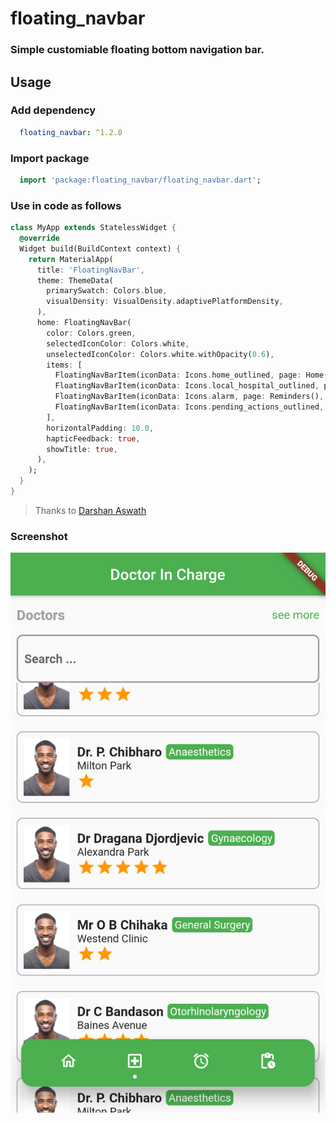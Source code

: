 # floating_navbar

### Simple customiable floating bottom navigation bar.


## Usage
### Add dependency
```yaml
  floating_navbar: ^1.2.0
```

### Import package
```dart
  import 'package:floating_navbar/floating_navbar.dart';
```

### Use in code as follows
```dart
class MyApp extends StatelessWidget {
  @override
  Widget build(BuildContext context) {
    return MaterialApp(
      title: 'FloatingNavBar',
      theme: ThemeData(
        primarySwatch: Colors.blue,
        visualDensity: VisualDensity.adaptivePlatformDensity,
      ),
      home: FloatingNavBar(
        color: Colors.green,
        selectedIconColor: Colors.white,
        unselectedIconColor: Colors.white.withOpacity(0.6),
        items: [
          FloatingNavBarItem(iconData: Icons.home_outlined, page: Home(), title: 'Home'),
          FloatingNavBarItem(iconData: Icons.local_hospital_outlined, page: Doctors(), title: 'Doctors'),
          FloatingNavBarItem(iconData: Icons.alarm, page: Reminders(), title: 'Reminders'),
          FloatingNavBarItem(iconData: Icons.pending_actions_outlined, page: Records(), title: 'Records'),
        ],
        horizontalPadding: 10.0,
        hapticFeedback: true,
        showTitle: true,
      ),
    );
  }
}
```

> Thanks to [Darshan Aswath](https://github.com/xanf-code)

### Screenshot
[![Floating Navbar](./screenshots/Screenshot_1617377389.png)](https://www.iamngoni.co.zw)
